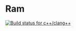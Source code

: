 # Ram

[![Build status for c++/clang++](https://travis-ci.org/jmaricb/ram.svg?branch=master)](https://travis-ci.org/jmaricb/ram)
